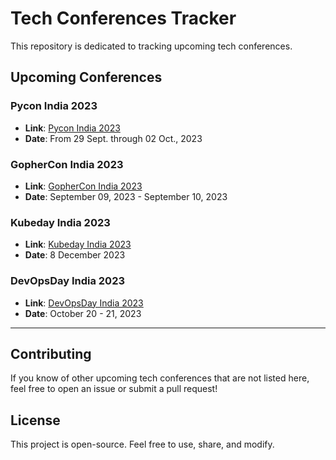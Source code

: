 # Tech Conferences Tracker

This repository is dedicated to tracking upcoming tech conferences.

## Upcoming Conferences

### Pycon India 2023

- **Link**: [Pycon India 2023](https://www.python.org/events/python-events/1496/)
- **Date**: From 29 Sept. through 02 Oct., 2023

### GopherCon India 2023

- **Link**: [GopherCon India 2023](https://gopherconindia.org/)
- **Date**: September 09, 2023 - September 10, 2023

### Kubeday India 2023

- **Link**: [Kubeday India 2023](https://events.linuxfoundation.org/kubeday-india/)
- **Date**: 8 December 2023

### DevOpsDay India 2023

- **Link**: [DevOpsDay India 2023](https://devopsdays.org/events/2023-bengaluru/welcome/)
- **Date**: October 20 - 21, 2023

---

## Contributing

If you know of other upcoming tech conferences that are not listed here, feel free to open an issue or submit a pull request!

## License

This project is open-source. Feel free to use, share, and modify.

